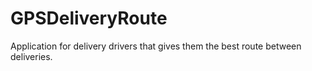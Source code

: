 # GPSDeliveryRoute
Application for delivery drivers that gives them the best route between deliveries.
